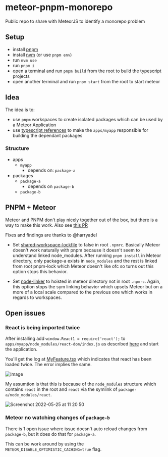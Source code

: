 # meteor-pnpm-monorepo

Public repo to share with MeteorJS to identify a monorepo problem

## Setup

- install [pnpm](https://pnpm.io/installation)
- install [nvm](https://github.com/nvm-sh/nvm#installing-and-updating) (or use `pnpm env`)
- run `nvm use`
- run `pnpm i`
- open a terminal and run `pnpm build` from the root to build the typescript projects
- open another terminal and run `pnpm start` from the root to start meteor

## Idea

The idea is to:

- use `pnpm` workspaces to create isolated packages which can be used by a Meteor Application
- use [typescript references](https://www.typescriptlang.org/docs/handbook/project-references.html) to make the `apps/myapp` responsible for building the dependant packages

### Structure

- apps
  - `myapp`
    - depends on: `package-a`
- packages
  - `package-a`
    - depends on `package-b`
  - `package-b`

## PNPM + Meteor

Meteor and PNPM don't play nicely together out of the box, but there is a way to make this work. Also see [this PR](https://github.com/lessonup/meteor-monorepo-issue/pull/1)

Fixes and findings are thanks to @harryadel

- Set [shared-workspace-lockfile](https://pnpm.io/workspaces#shared-workspace-lockfile) to false in root `.npmrc`.
  Basically Meteor doesn't work naturally with pnpm because it doesn't seem to understand linked node_modules. After running `pnpm install` in Meteor directory, only package-a exists in `node_modules` and the rest is linked from root pnpm-lock which Meteor doesn't like ofc so turns out this option stops this behavior.

- Set [node-linker](https://pnpm.io/npmrc#node-linker) to hoisted in meteor directory not in root `.npmrc`.
  Again, this option stops the sym linking behavior which upsets Meteor but on a more of a local scale compared to the previous one which works in regards to workspaces.

## Open issues

### React is being imported twice

After installing add `window.React1 = require('react');` to `apps/myapp/node_modules/react-dom/index.js` as described [here](https://reactjs.org/warnings/invalid-hook-call-warning.html#duplicate-react) and start the application.

You'll get the log at [MyFeature.tsx](packages/package-a/src/feature/MyFeature.tsx) which indicates that react has been loaded twice. The error implies the same.

![image](https://user-images.githubusercontent.com/710335/170228291-fa58e166-7fa7-446a-9c5f-9809585735c9.png)

My assumtion is that this is because of the `node_modules` structure which contains `react` in the root and `react` via the symlink of `package-a/node_modules/react`.

![Screenshot 2022-05-25 at 11 20 50](https://user-images.githubusercontent.com/710335/170228804-1c6ba233-3912-42ea-ba98-0dd4ab59b477.png)



### Meteor no watching changes of `package-b`

There is 1 open issue where issue doesn't auto reload changes from `package-b`, but it does do that for `package-a`.

This can be work around by using the `METEOR_DISABLE_OPTIMISTIC_CACHING=true` flag.
